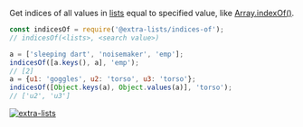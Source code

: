 Get indices of all values in [lists] equal to specified value, like [Array.indexOf()].

```javascript
const indicesOf = require('@extra-lists/indices-of');
// indicesOf(<lists>, <search value>)

a = ['sleeping dart', 'noisemaker', 'emp'];
indicesOf([a.keys(), a], 'emp');
// [2]
a = {u1: 'goggles', u2: 'torso', u3: 'torso'};
indicesOf([Object.keys(a), Object.values(a)], 'torso');
// ['u2', 'u3']
```


[![extra-lists](https://i.imgur.com/MCb8pjO.jpg)](https://www.npmjs.com/package/extra-lists)

[lists]: https://www.npmjs.com/package/lists-is
[Array.indexOf()]: https://developer.mozilla.org/en-US/docs/Web/JavaScript/Reference/Global_Objects/Array/indexOf
